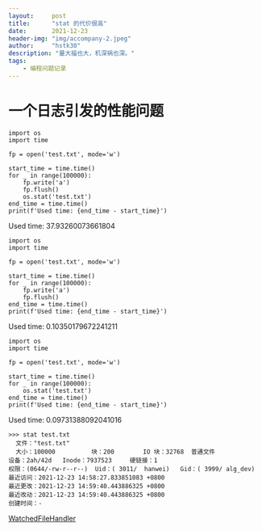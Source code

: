 ```yaml
---
layout:     post
title:      "stat 的代价很高"
date:       2021-12-23
header-img:	"img/accompany-2.jpeg"
author:     "hstk30"
description: "量大福也大，机深祸也深。"
tags:
    - 编程问题记录
---
```



# 一个日志引发的性能问题


```
import os
import time

fp = open('test.txt', mode='w')

start_time = time.time()
for _ in range(100000):
	fp.write('a')
	fp.flush()
	os.stat('test.txt')
end_time = time.time()
print(f'Used time: {end_time - start_time}')
```

Used time: 37.93260073661804

```
import os
import time

fp = open('test.txt', mode='w')

start_time = time.time()
for _ in range(100000):
	fp.write('a')
	fp.flush()
end_time = time.time()
print(f'Used time: {end_time - start_time}')
```

Used time: 0.10350179672241211

```
import os
import time

fp = open('test.txt', mode='w')

start_time = time.time()
for _ in range(100000):
	os.stat('test.txt')
end_time = time.time()
print(f'Used time: {end_time - start_time}')
```

Used time: 0.09731388092041016

```
>>> stat test.txt
  文件："test.txt"
  大小：100000          块：200        IO 块：32768  普通文件
设备：2ah/42d   Inode：7937523     硬链接：1
权限：(0644/-rw-r--r--)  Uid：( 3011/  hanwei)   Gid：( 3999/ alg_dev)
最近访问：2021-12-23 14:58:27.833851083 +0800
最近更改：2021-12-23 14:59:40.443886325 +0800
最近改动：2021-12-23 14:59:40.443886325 +0800
创建时间：-
```


[WatchedFileHandler](https://docs.python.org/3.6/library/logging.handlers.html#watchedfilehandler)
